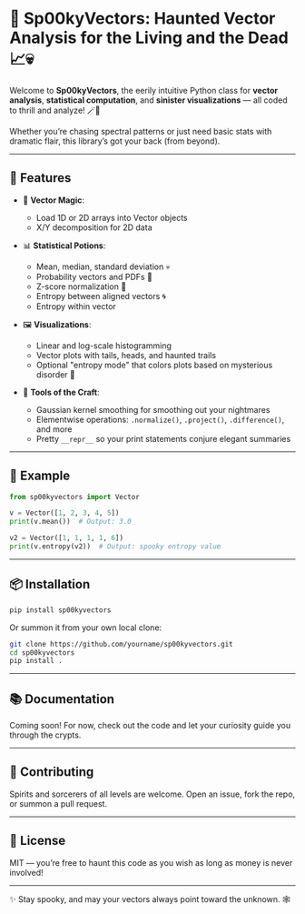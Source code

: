 # 🎃 Sp00kyVectors: Haunted Vector Analysis for the Living and the Dead 📈💀

Welcome to **Sp00kyVectors**, the eerily intuitive Python class for **vector analysis**, **statistical computation**, and **sinister visualizations** — all coded to thrill and analyze! 🪄👻

Whether you’re chasing spectral patterns or just need basic stats with dramatic flair, this library’s got your back (from beyond).

---

## 🧠 Features

- 🧮 **Vector Magic**:
  - Load 1D or 2D arrays into Vector objects
  - X/Y decomposition for 2D data

- 📊 **Statistical Potions**:
  - Mean, median, standard deviation 💀
  - Probability vectors and PDFs 🧪
  - Z-score normalization 🧼
  - Entropy between aligned vectors 🌀
  - Entropy within vector

- 🖼️ **Visualizations**:
  - Linear and log-scale histogramming
  - Vector plots with tails, heads, and haunted trails
  - Optional "entropy mode" that colors plots based on mysterious disorder 👀

- 🔧 **Tools of the Craft**:
  - Gaussian kernel smoothing for smoothing out your nightmares
  - Elementwise operations: `.normalize()`, `.project()`, `.difference()`, and more
  - Pretty `__repr__` so your print statements conjure elegant summaries

---

## 🧪 Example

```python
from sp00kyvectors import Vector

v = Vector([1, 2, 3, 4, 5])
print(v.mean())  # Output: 3.0

v2 = Vector([1, 1, 1, 1, 6])
print(v.entropy(v2))  # Output: spooky entropy value
```

---

## 📦 Installation

```bash
pip install sp00kyvectors
```

Or summon it from your own local clone:

```bash
git clone https://github.com/yourname/sp00kyvectors.git
cd sp00kyvectors
pip install .
```

---

## 📚 Documentation

Coming soon! For now, check out the code and let your curiosity guide you through the crypts.

---

## 👻 Contributing

Spirits and sorcerers of all levels are welcome. Open an issue, fork the repo, or summon a pull request.

---

## 🧛 License

MIT — you’re free to haunt this code as you wish as long as money is never involved! 

---

✨ Stay spooky, and may your vectors always point toward the unknown. 🕸️
